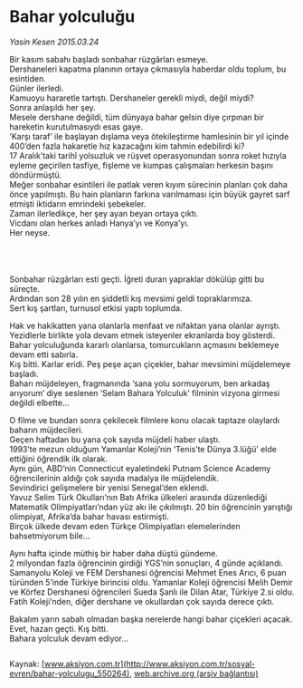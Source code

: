 # Bahar yolculuğu

*Yasin Kesen 2015.03.24*

<div class="pNewsDetailMainContent" itemprop="articleBody">
 <p>
  Bir kasım sabahı başladı sonbahar rüzgârları esmeye.
  <br>
   Dershaneleri kapatma planının ortaya çıkmasıyla haberdar oldu toplum, bu esintiden.
   <br>
    Günler ilerledi.
    <br>
     Kamuoyu hararetle tartıştı. Dershaneler gerekli miydi, değil miydi?
     <br>
      Sonra anlaşıldı her şey.
      <br/>
      Mesele dershane değildi, tüm dünyaya bahar gelsin diye çırpınan bir hareketin kurutulmasıydı esas gaye.
      <br/>
      ‘Karşı taraf’ ile başlayan dışlama veya ötekileştirme hamlesinin bir yıl içinde 400’den fazla hakaretle hız kazacağını kim tahmin edebilirdi ki?
      <br/>
      17 Aralık’taki tarihî yolsuzluk ve rüşvet operasyonundan sonra roket hızıyla eyleme geçirilen tasfiye, fişleme ve kumpas çalışmaları herkesin başını döndürmüştü.
      <br/>
      Meğer sonbahar esintileri ile patlak veren kıyım sürecinin planları çok daha önce yapılmıştı. Bu hain planların farkına varılmaması için büyük gayret sarf etmişti iktidarın emrindeki şebekeler.
      <br/>
      Zaman ilerledikçe, her şey ayan beyan ortaya çıktı.
      <br/>
      Vicdanı olan herkes anladı Hanya’yı ve Konya’yı.
      <br/>
      Her neyse.
     </br>
    </br>
   </br>
  </br>
 </p>
 <p>
  Sonbahar rüzgârları esti geçti. İğreti duran yapraklar dökülüp gitti bu süreçte.
  <br/>
  Ardından son 28 yılın en şiddetli kış mevsimi geldi topraklarımıza.
  <br/>
  Sert kış şartları, turnusol etkisi yaptı toplumda.
 </p>
 <p>
  Hak ve hakikatten yana olanlarla menfaat ve nifaktan yana olanlar ayrıştı.
  <br/>
  Yezidlerle birlikte yola devam etmek isteyenler ekranlarda boy gösterdi.
  <br/>
  Bahar yolculuğunda kararlı olanlarsa, tomurcukların açmasını beklemeye devam etti sabırla.
  <br/>
  Kış bitti. Karlar eridi. Peş peşe açan çiçekler, bahar mevsimini müjdelemeye başladı.
  <br/>
  Baharı müjdeleyen, fragmanında ‘sana yolu sormuyorum, ben arkadaş arıyorum’ diye seslenen ‘Selam Bahara Yolculuk’ filminin vizyona girmesi değildi elbette...
 </p>
 <p>
  O filme ve bundan sonra çekilecek filmlere konu olacak taptaze olaylardı baharın müjdecileri.
  <br/>
  Geçen haftadan bu yana çok sayıda müjdeli haber ulaştı.
  <br/>
  1993’te mezun olduğum Yamanlar Koleji’nin ‘Tenis’te Dünya 3.lüğü’ elde ettiğini öğrendik ilk olarak.
  <br/>
  Aynı gün, ABD’nin Connecticut eyaletindeki Putnam Science Academy öğrencilerinin aldığı çok sayıda madalya ile müjdelendik.
  <br/>
  Sevindirici gelişmelere bir yenisi Senegal’den eklendi.
  <br/>
  Yavuz Selim Türk Okulları’nın Batı Afrika ülkeleri arasında düzenlediği Matematik Olimpiyatları’ndan yüz akı ile çıkılmıştı. 20 bin öğrencinin yarıştığı olimpiyat, Afrika’da bahar havası estirmişti.
  <br/>
  Birçok ülkede devam eden Türkçe Olimpiyatları elemelerinden bahsetmiyorum bile...
 </p>
 <p>
  Aynı hafta içinde müthiş bir haber daha düştü gündeme.
  <br/>
  2 milyondan fazla öğrencinin girdiği YGS’nin sonuçları, 4 günde açıklandı.
  <br/>
  Samanyolu Koleji ve FEM Dershanesi öğrencisi Mehmet Enes Arıcı, 6 puan türünden 5’inde Türkiye birincisi oldu. Yamanlar Koleji öğrencisi Melih Demir ve Körfez Dershanesi öğrencileri Sueda Şanlı ile Dilan Atar, Türkiye 2.si oldu. Fatih Koleji’nden, diğer dershane ve okullardan çok sayıda derece çıktı.
 </p>
 <p>
  Bakalım yarın sabah olmadan başka nerelerde hangi bahar çiçekleri açacak.
  <br/>
  Evet, hazan geçti. Kış bitti.
  <br/>
  Bahara yolculuk devam ediyor...
 </p>
 <p>
  <img alt="" src="/web/20150707062428im_/http://www.aksiyon.com.tr/sosyal-evren/ http:/medya.aksiyon.com.tr/aksiyon/2015/03/24/566673.jpg "/>
 </p>
</div>


Kaynak: [www.aksiyon.com.tr](http://www.aksiyon.com.tr/sosyal-evren/bahar-yolculugu_550264), [web.archive.org (arşiv bağlantısı)](http://web.archive.org/web/20150707062428/http://www.aksiyon.com.tr/sosyal-evren/bahar-yolculugu_550264)
